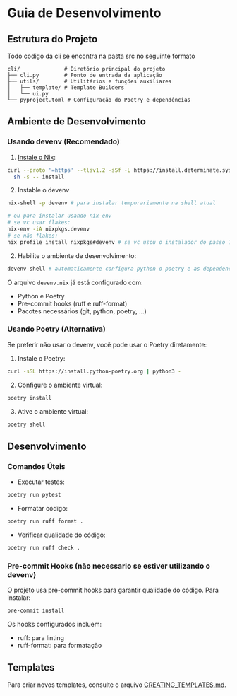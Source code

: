 # Guia de Desenvolvimento

## Estrutura do Projeto

Todo codigo da cli se encontra na pasta src no seguinte formato

```
cli/              # Diretório principal do projeto
├── cli.py        # Ponto de entrada da aplicação
├── utils/        # Utilitários e funções auxiliares
│   ├── template/ # Template Builders
│   └── ui.py
└── pyproject.toml # Configuração do Poetry e dependências
```

## Ambiente de Desenvolvimento

### Usando devenv (Recomendado)

1. [Instale o Nix](https://github.com/DeterminateSystems/nix-installer):
```bash
curl --proto '=https' --tlsv1.2 -sSf -L https://install.determinate.systems/nix | \
  sh -s -- install
```

2. Instable o devenv 
```bash
nix-shell -p devenv # para instalar temporariamente na shell atual

# ou para instalar usando nix-env
# se vc usar flakes:
nix-env -iA nixpkgs.devenv
# se não flakes:
nix profile install nixpkgs#devenv # se vc usou o instalador do passo 1 utilize essa opção
```
2. Habilite o ambiente de desenvolvimento:
```bash
devenv shell # automaticamente configura python o poetry e as dependencias do projeto, assim como os git hooks
```

O arquivo `devenv.nix` já está configurado com:
- Python e Poetry
- Pre-commit hooks (ruff e ruff-format)
- Pacotes necessários (git, python, poetry, ...)

### Usando Poetry (Alternativa)

Se preferir não usar o devenv, você pode usar o Poetry diretamente:

1. Instale o Poetry:
```bash
curl -sSL https://install.python-poetry.org | python3 -
```

2. Configure o ambiente virtual:
```bash
poetry install
```

3. Ative o ambiente virtual:
```bash
poetry shell
```

## Desenvolvimento

### Comandos Úteis

- Executar testes:
```bash
poetry run pytest
```

- Formatar código:
```bash
poetry run ruff format .
```

- Verificar qualidade do código:
```bash
poetry run ruff check .
```

### Pre-commit Hooks (não necessario se estiver utilizando o devenv)
O projeto usa pre-commit hooks para garantir qualidade do código. Para instalar:

```bash
pre-commit install
```

Os hooks configurados incluem:
- ruff: para linting
- ruff-format: para formatação

## Templates

Para criar novos templates, consulte o arquivo [CREATING_TEMPLATES.md](CREATING_TEMPLATES.md).